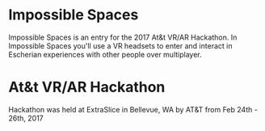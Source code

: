 # Impossible Spaces

Impossible Spaces is an entry for the 2017 At&t VR/AR Hackathon. In Impossible Spaces you'll use a VR headsets to enter and interact in Escherian experiences with other people over multiplayer.

# At&t VR/AR Hackathon

Hackathon was held at ExtraSlice in Bellevue, WA by AT&T from Feb 24th - 26th, 2017